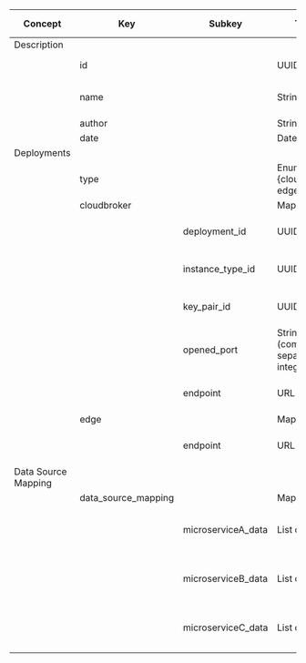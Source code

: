 | Concept             | Key                 | Subkey             | Type                              | Example Value | Comment                                          | Condition |
| ------------------- | ------------------- | ------------------ | --------------------------------- | ------------- | ------------------------------------------------ | --------- |
| Description         |                     |                    |                                   |               |                                                  |           |
|                     | id                  |                    | UUID                              |               | DIGITbrain reference                             | auto      |
|                     | name                |                    | String                            |               | Short name for the node/device                   | mandatory |
|                     | author              |                    | String                            |               | Created by                                       | mandatory |
|                     | date                |                    | Date                              |               | Created on                                       | auto      |
| Deployments         |                     |                    |                                   |               |                                                  |           |
|                     | type                |                    | Enumeration {cloudbroker, edge}   |               | computing centre                                 | mandatory |
|                     | cloudbroker         |                    | Map of…                           |               |                                                  |           |
|                     |                     | deployment_id      | UUID                              |               | ID of CloudBroker Deployment                     |           |
|                     |                     | instance_type_id   | UUID                              |               | ID of CloudBroker InstanceType                   |           |
|                     |                     | key_pair_id        | UUID                              |               | ID of CloudBroker Key Pair                       |           |
|                     |                     | opened_port        | String (comma separated integers) |               | Ports to open at cloud side                      |           |
|                     |                     | endpoint           | URL                               |               | Endpoint of the CB Platform                      |           |
|                     | edge                |                    | Map of…                           |               |                                                  |           |
|                     |                     | endpoint           | URL                               |               | accesible IP or FQDN of edge device              |           |
| Data Source Mapping |                     |                    |                                   |               |                                                  |           |
|                     | data_source_mapping |                    | Map of…                           |               |                                                  | optional  |
|                     |                     | microserviceA_data | List of UUIDs                     |               | UUIDs of required data sources for MicroserviceA |           |
|                     |                     | microserviceB_data | List of UUIDs                     |               | UUIDs of required data sources for MicroserviceB |           |
|                     |                     | microserviceC_data | List of UUIDs                     |               | UUIDs of required data sources for MicroserviceC |           |
